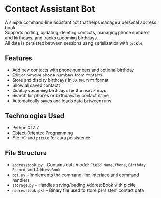 # Contact Assistant Bot

A simple command-line assistant bot that helps manage a personal address book.  
Supports adding, updating, deleting contacts, managing phone numbers and birthdays, and tracks upcoming birthdays.  
All data is persisted between sessions using serialization with `pickle`.

## Features

- Add new contacts with phone numbers and optional birthday
- Edit or remove phone numbers from contacts
- Store and display birthdays in `DD.MM.YYYY` format
- Show all saved contacts
- Display upcoming birthdays for the next 7 days
- Search for phones or birthdays by contact name
- Automatically saves and loads data between runs

## Technologies Used

- Python 3.12.7
- Object-Oriented Programming
- File I/O and `pickle` for data persistence

## File Structure

- `addressbook.py` – Contains data model: `Field`, `Name`, `Phone`, `Birthday`, `Record`, and `AddressBook`
- `bot.py` – Implements the command-line interface and command handlers
- `storage.py` – Handles saving/loading AddressBook with pickle
- `addressbook.pkl` – Binary file used to store persistent contact data
